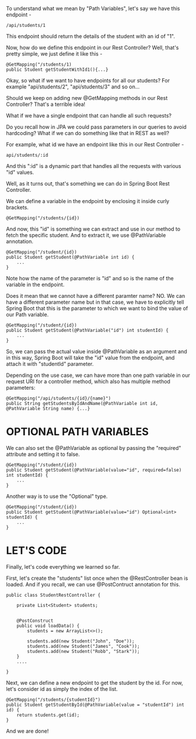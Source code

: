 To understand what we mean by "Path Variables", let's say we have this endpoint - 

    /api/students/1

This endpoint should return the details of the student with an id of "1".

Now, how do we define this endpoint in our Rest Controller? Well, that's pretty simple, we just define it like this -

    @GetMapping("/students/1)
    public Student getStudentWithId1(){...}

Okay, so what if we want to have endpoints for all our students? For example "api/students/2", "api/students/3" and so on...

Should we keep on adding new @GetMapping methods in our Rest Controller? That's a terrible idea!

What if we have a single endpoint that can handle all such requests?

Do you recall how in JPA we could pass parameters in our queries to avoid hardcoding? What if we can do something like that in REST as well?

For example, what id we have an endpoint like this in our Rest Controller -

    api/students/:id

And this ":id" is a dynamic part that handles all the requests with various "id" values.

Well, as it turns out, that's something we can do in Spring Boot Rest Controller.

We can define a variable in the endpoint by enclosing it inside curly brackets.

    @GetMapping("/students/{id})

And now, this "id" is something we can extract and use in our method to fetch the specific student. And to extract it, we use @PathVariable annotation.

    @GetMapping("/student/{id})
    public Student getStudent(@PathVariable int id) {
        ...
    }

Note how the name of the parameter is "id" and so is the name of the variable in the endpoint.

Does it mean that we cannot have a different paramter name? NO. We can have a different parameter name but in that case, we have to explicitly tell Spring Boot that this is the parameter to which we want to bind the value of our Path variable.

    @GetMapping("/student/{id})
    public Student getStudent(@PathVariable("id") int studentId) {
        ...
    }

So, we can pass the actual value inside @PathVariable as an argument and in this way, Spring Boot will take the "id" value from the endpoint, and attach it with "studentId" parameter.

Depending on the use case, we can have more than one path variable in our request URI for a controller method, which also has multiple method parameters:

    @GetMapping("/api/students/{id}/{name}")
    public String getStudentsByIdAndName(@PathVariable int id, @PathVariable String name) {...}

# OPTIONAL PATH VARIABLES

We can also set the @PathVariable as optional by passing the "required" attribute and setting it to false.

    @GetMapping("/student/{id})
    public Student getStudent(@PathVariable(value="id", required=false) int studentId) {
        ...
    }

Another way is to use the "Optional" type.

    @GetMapping("/student/{id})
    public Student getStudent(@PathVariable(value="id") Optional<int> studentId) {
        ...
    }

# LET'S CODE

Finally, let's code everything we learned so far.

First, let's create the "students" list once when the @RestController bean is loaded. And if you recall, we can use @PostContruct annotation for this.

    public class StudentRestController {

        private List<Student> students;

        
        @PostConstruct
        public void loadData() {
            students = new ArrayList<>();

            students.add(new Student("John", "Doe"));
            students.add(new Student("James", "Cook"));
            students.add(new Student("Robb", "Stark"));
        }
        ....

    }

Next, we can define a new endpoint to get the student by the id. For now, let's consider id as simply the index of the list.

    @GetMapping("/students/{studentId}")
    public Student getStudentById(@PathVariable(value = "studentId") int id) {
        return students.get(id);
    }

And we are done!


